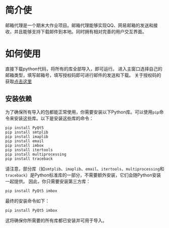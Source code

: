 # 简介使
邮箱代理是一个期末大作业项目。邮箱代理能够实现QQ、网易邮箱的发送和接收，并且能够支持下载邮件到本地。同时拥有相对完善的用户交互界面。
# 如何使用
直接下载python代码，将所有的库全部导入，即可运行。
进入主窗口选择自己的邮箱类型，填写邮箱号，填写授权码即可进行邮件的发送和下载。
关于授权码的获取[点击这里](https://blog.csdn.net/weixin_43760266/article/details/122679171?ops_request_misc=%257B%2522request%255Fid%2522%253A%2522171730841516800188552953%2522%252C%2522scm%2522%253A%252220140713.130102334..%2522%257D&request_id=171730841516800188552953&biz_id=0&utm_medium=distribute.pc_search_result.none-task-blog-2~all~top_click~default-1-122679171-null-null.142^v100^pc_search_result_base1&utm_term=qq%E9%82%AE%E7%AE%B1%E6%8E%88%E6%9D%83%E7%A0%81%E5%A6%82%E4%BD%95%E8%8E%B7%E5%8F%96&spm=1018.2226.3001.4187)
## 安装依赖
为了确保所有导入的包都能正常使用，你需要安装以下Python库。可以使用`pip`命令来安装这些库。以下是安装这些库的命令：

```
pip install PyQt5
pip install smtplib
pip install imaplib
pip install email
pip install imbox
pip install itertools
pip install multiprocessing
pip install traceback
```
  
请注意，部分库（如`smtplib`、`imaplib`、`email`、`itertools`、`multiprocessing`和`traceback`）是Python标准库的一部分，不需要额外安装，它们会随Python安装一起提供。
因此，你只需要安装第三方库：

```
pip install PyQt5 imbox
```

最终的安装命令如下：


```
pip install PyQt5 imbox
```

  

这将确保你所需要的所有库都已安装并可用于导入。
